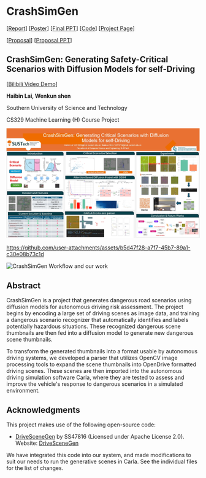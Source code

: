 # CrashSimGen

[[Report](https://github.com/HaibinLai/CrashSimGen/blob/main/CrashSimGen__Final_ML_Project%20(9).pdf)]
[[Poster](https://github.com/HaibinLai/CrashSimGen/blob/main/Poster.pdf)]
[[Final PPT](https://github.com/HaibinLai/CrashSimGen/blob/main/ML_DM_No_video.pptx)]
[[Code](https://github.com/HaibinLai/CrashSimGen)]
 [[Project Page](https://haibinlai.github.io/CrashSimGen/)]


[[Proposal](https://github.com/HaibinLai/CrashSimGen/blob/main/CrashSimGen_proposal.pdf)] [[Proposal PPT](https://github.com/HaibinLai/CrashSimGen/blob/main/CrashSceneGen.pdf)]


## CrashSimGen: Generating Safety-Critical Scenarios with Diffusion Models for self-Driving

[[Bilibili Video Demo](https://www.bilibili.com/video/BV1ZPcxeFEP2/?share_source=copy_web&vd_source=72eac555730ba7e7a64f9fa1d7f2b2d4)]

**Haibin Lai, Wenkun shen**

Southern University of Science and Technology

CS329 Machine Learning (H) Course Project

<!-- ![alt text](img/image.png) -->
<!-- ![CrashSimGen Workflow](img/ML_DM.drawio.png) -->

![Poster](img/Poster.png)




https://github.com/user-attachments/assets/b5d47f28-a7f7-45b7-89a1-c30e08b73c1d




![CrashSimGen Workflow and our work](img/ML_DM2.drawio.png)

## Abstract

CrashSimGen is a project that generates dangerous road scenarios using diffusion models for autonomous driving risk assessment. The project begins by encoding a large set of driving scenes as image data, and training a dangerous scenario recognizer that automatically identifies and labels potentially hazardous situations. These recognized dangerous scene thumbnails are then fed into a diffusion model to generate new dangerous scene thumbnails.

To transform the generated thumbnails into a format usable by autonomous driving systems, we developed a parser that utilizes OpenCV image processing tools to expand the scene thumbnails into OpenDrive formatted driving scenes. These scenes are then imported into the autonomous driving simulation software Carla, where they are tested to assess and improve the vehicle's response to dangerous scenarios in a simulated environment.

## Acknowledgments

This project makes use of the following open-source code:

- [DriveSceneGen](https://github.com/SS47816/DriveSceneGen.git) by SS47816 (Licensed under Apache License 2.0). Website: [DriveSceneGen](https://ss47816.github.io/DriveSceneGen/)

We have integrated this code into our system, and made modifications to suit our needs to run the generative scenes in Carla. See the individual files for the list of changes.
